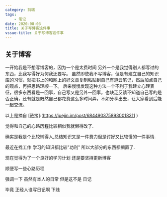 ```yaml
---
category: 前端
tags: 
    - 笔记
date: 2020-08-03
title: 关于写博客这件事
vssue-title: 关于写博客这件事
---
```



## 关于博客
一开始我是不想写博客的，因为一个是太费时间
另外一个是我觉得别人都写过的东西，比我写得好为何我还要写。
虽然即使我不写博客，但是有建立自己的知识库的习惯，就把书上的和网上的好文章复制粘贴到自己有道云笔记，然后加点自己的观点，再把思路理顺一下。
后来慢慢发现这种方法一个不利于我建立心理表征，很多东西看是一回事，自己写又是另外一回事，也缺乏反馈不知道自己写的是否正确，还有就是既然自己都花费这么多时间弄，不如分享出去，让大家看到后能一起交流。

以上是摘自 [链接]:(https://juejin.im/post/6844903758930018311
)

觉得和自己的心路历程比较相似我就懒得改了.

确实是我是个比较懒得人,总结知识又是一件费力但是讨好又比较慢的一件事情.

最近在找工作 学习的知识都比较"功利" 所以大部分的东西都搁置了.

现在觉得为了一个良好的学习计划 还是要坚持更新博客

顺便写一些心路历程

强调一下 虽然有本人的日常 但是这不是 日记

毕竟 正经人谁写日记啊 下贱

